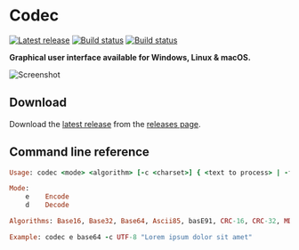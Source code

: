 Codec
=====

[![Latest release](https://img.shields.io/github/release/Albertus82/Codec.svg)](https://github.com/Albertus82/Codec/releases/latest)
[![Build status](https://travis-ci.org/Albertus82/Codec.svg?branch=master)](https://travis-ci.org/Albertus82/Codec)
[![Build status](https://ci.appveyor.com/api/projects/status/github/Albertus82/Codec?branch=master&svg=true)](https://ci.appveyor.com/project/Albertus82/Codec)

**Graphical user interface available for Windows, Linux & macOS.**

![Screenshot](https://user-images.githubusercontent.com/8672431/27011383-cbf09962-4eba-11e7-9c7e-24215c5e06e4.png)

## Download

Download the [latest release](https://github.com/Albertus82/Codec/releases/latest) from the [releases page](https://github.com/Albertus82/Codec/releases).

## Command line reference

```ruby
Usage: codec <mode> <algorithm> [-c <charset>] { <text to process> | -f <source file> <destination file> }

Mode:
    e    Encode
    d    Decode

Algorithms: Base16, Base32, Base64, Ascii85, basE91, CRC-16, CRC-32, MD2, MD4, MD5, SHA-1, SHA-256, SHA-384, SHA-512

Example: codec e base64 -c UTF-8 "Lorem ipsum dolor sit amet"
```
